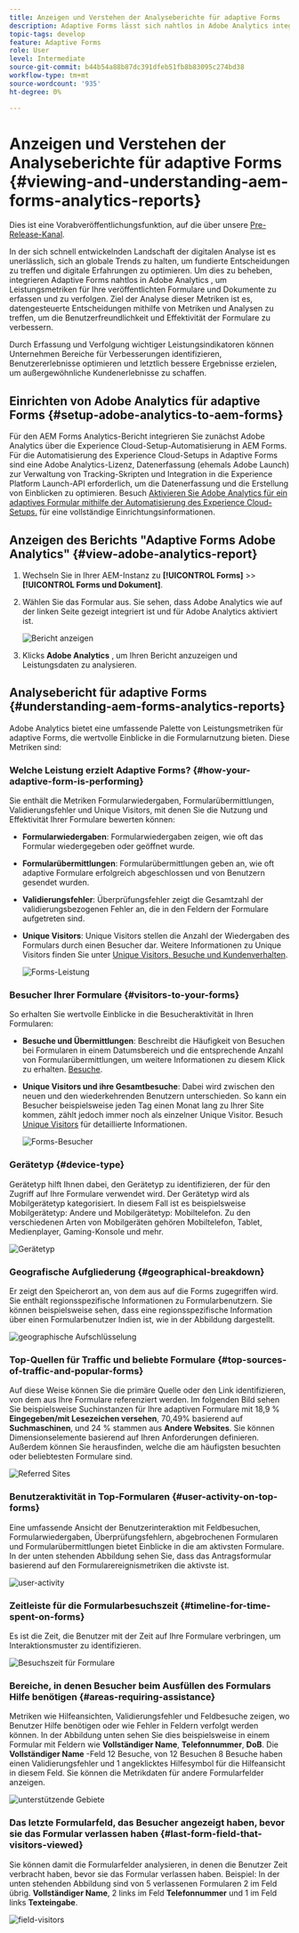 ```yaml
---
title: Anzeigen und Verstehen der Analyseberichte für adaptive Forms
description: Adaptive Forms lässt sich nahtlos in Adobe Analytics integrieren, um Leistungsmetriken für Ihre veröffentlichten Formulare und Dokumente zu erfassen und zu verfolgen.
topic-tags: develop
feature: Adaptive Forms
role: User
level: Intermediate
source-git-commit: b44b54a88b87dc391dfeb51fb8b83095c274bd38
workflow-type: tm+mt
source-wordcount: '935'
ht-degree: 0%

---
```



# Anzeigen und Verstehen der Analyseberichte für adaptive Forms {#viewing-and-understanding-aem-forms-analytics-reports}

<span class="preview"> Dies ist eine Vorabveröffentlichungsfunktion, auf die über unsere [Pre-Release-Kanal](https://experienceleague.adobe.com/docs/experience-manager-cloud-service/content/release-notes/prerelease.html#new-features). </span>

In der sich schnell entwickelnden Landschaft der digitalen Analyse ist es unerlässlich, sich an globale Trends zu halten, um fundierte Entscheidungen zu treffen und digitale Erfahrungen zu optimieren. Um dies zu beheben, integrieren Adaptive Forms nahtlos in Adobe Analytics , um Leistungsmetriken für Ihre veröffentlichten Formulare und Dokumente zu erfassen und zu verfolgen. Ziel der Analyse dieser Metriken ist es, datengesteuerte Entscheidungen mithilfe von Metriken und Analysen zu treffen, um die Benutzerfreundlichkeit und Effektivität der Formulare zu verbessern.

Durch Erfassung und Verfolgung wichtiger Leistungsindikatoren können Unternehmen Bereiche für Verbesserungen identifizieren, Benutzererlebnisse optimieren und letztlich bessere Ergebnisse erzielen, um außergewöhnliche Kundenerlebnisse zu schaffen.

## Einrichten von Adobe Analytics für adaptive Forms {#setup-adobe-analytics-to-aem-forms}

Für den AEM Forms Analytics-Bericht integrieren Sie zunächst Adobe Analytics über die Experience Cloud-Setup-Automatisierung in AEM Forms. Für die Automatisierung des Experience Cloud-Setups in Adaptive Forms sind eine Adobe Analytics-Lizenz, Datenerfassung (ehemals Adobe Launch) zur Verwaltung von Tracking-Skripten und Integration in die Experience Platform Launch-API erforderlich, um die Datenerfassung und die Erstellung von Einblicken zu optimieren. Besuch [Aktivieren Sie Adobe Analytics für ein adaptives Formular mithilfe der Automatisierung des Experience Cloud-Setups.](/help/forms/forms-experience-cloud-setup-automation.md) für eine vollständige Einrichtungsinformationen.

## Anzeigen des Berichts &quot;Adaptive Forms Adobe Analytics&quot; {#view-adobe-analytics-report}

1. Wechseln Sie in Ihrer AEM-Instanz zu **[!UICONTROL Forms]** >> **[!UICONTROL Forms und Dokument]**.
1. Wählen Sie das Formular aus. Sie sehen, dass Adobe Analytics wie auf der linken Seite gezeigt integriert ist und für Adobe Analytics aktiviert ist.

   ![Bericht anzeigen](assets/activ-aa.png)

1. Klicks **Adobe Analytics** , um Ihren Bericht anzuzeigen und Leistungsdaten zu analysieren.

## Analysebericht für adaptive Forms {#understanding-aem-forms-analytics-reports}

Adobe Analytics bietet eine umfassende Palette von Leistungsmetriken für adaptive Forms, die wertvolle Einblicke in die Formularnutzung bieten. Diese Metriken sind:

### **Welche Leistung erzielt Adaptive Forms?** {#how-your-adaptive-form-is-performing}

Sie enthält die Metriken Formularwiedergaben, Formularübermittlungen, Validierungsfehler und Unique Visitors, mit denen Sie die Nutzung und Effektivität Ihrer Formulare bewerten können:

* **Formularwiedergaben**: Formularwiedergaben zeigen, wie oft das Formular wiedergegeben oder geöffnet wurde.

* **Formularübermittlungen**: Formularübermittlungen geben an, wie oft adaptive Formulare erfolgreich abgeschlossen und von Benutzern gesendet wurden.

* **Validierungsfehler**: Überprüfungsfehler zeigt die Gesamtzahl der validierungsbezogenen Fehler an, die in den Feldern der Formulare aufgetreten sind.

* **Unique Visitors**: Unique Visitors stellen die Anzahl der Wiedergaben des Formulars durch einen Besucher dar. Weitere Informationen zu Unique Visitors finden Sie unter [Unique Visitors, Besuche und Kundenverhalten](https://experienceleague.adobe.com/docs/analytics/components/metrics/visits.html).

  ![Forms-Leistung](assets/forms-performance.png)

### **Besucher Ihrer Formulare** {#visitors-to-your-forms}

So erhalten Sie wertvolle Einblicke in die Besucheraktivität in Ihren Formularen:

* **Besuche und Übermittlungen**: Beschreibt die Häufigkeit von Besuchen bei Formularen in einem Datumsbereich und die entsprechende Anzahl von Formularübermittlungen, um weitere Informationen zu diesem Klick zu erhalten. [Besuche](https://experienceleague.adobe.com/docs/analytics/components/metrics/visits.html).
* **Unique Visitors und ihre Gesamtbesuche**: Dabei wird zwischen den neuen und den wiederkehrenden Benutzern unterschieden. So kann ein Besucher beispielsweise jeden Tag einen Monat lang zu Ihrer Site kommen, zählt jedoch immer noch als einzelner Unique Visitor. Besuch [Unique Visitors](https://experienceleague.adobe.com/docs/analytics/components/metrics/unique-visitors.html) für detaillierte Informationen.

  ![Forms-Besucher](assets/forms-visitors.png)

### **Gerätetyp** {#device-type}

Gerätetyp hilft Ihnen dabei, den Gerätetyp zu identifizieren, der für den Zugriff auf Ihre Formulare verwendet wird. Der Gerätetyp wird als Mobilgerätetyp kategorisiert. In diesem Fall ist es beispielsweise Mobilgerätetyp: Andere und Mobilgerätetyp: Mobiltelefon. Zu den verschiedenen Arten von Mobilgeräten gehören Mobiltelefon, Tablet, Medienplayer, Gaming-Konsole und mehr.

![Gerätetyp](assets/device-type.png)

### **Geografische Aufgliederung** {#geographical-breakdown}

Er zeigt den Speicherort an, von dem aus auf die Forms zugegriffen wird. Sie enthält regionsspezifische Informationen zu Formularbenutzern. Sie können beispielsweise sehen, dass eine regionsspezifische Information über einen Formularbenutzer Indien ist, wie in der Abbildung dargestellt.

![geographische Aufschlüsselung](assets/geographical-breakdown.png)

### **Top-Quellen für Traffic und beliebte Formulare** {#top-sources-of-traffic-and-popular-forms}

Auf diese Weise können Sie die primäre Quelle oder den Link identifizieren, von dem aus Ihre Formulare referenziert werden. Im folgenden Bild sehen Sie beispielsweise Suchinstanzen für Ihre adaptiven Formulare mit 18,9 % **Eingegeben/mit Lesezeichen versehen**, 70,49% basierend auf **Suchmaschinen**, und 24 % stammen aus **Andere Websites**. Sie können Dimensionselemente basierend auf Ihren Anforderungen definieren. Außerdem können Sie herausfinden, welche die am häufigsten besuchten oder beliebtesten Formulare sind.

![Referred Sites](assets/referred-sites.png)

### **Benutzeraktivität in Top-Formularen** {#user-activity-on-top-forms}

Eine umfassende Ansicht der Benutzerinteraktion mit Feldbesuchen, Formularwiedergaben, Überprüfungsfehlern, abgebrochenen Formularen und Formularübermittlungen bietet Einblicke in die am aktivsten Formulare. In der unten stehenden Abbildung sehen Sie, dass das Antragsformular basierend auf den Formularereignismetriken die aktivste ist.

![user-activity](assets/user-activity.png)

### **Zeitleiste für die Formularbesuchszeit** {#timeline-for-time-spent-on-forms}

Es ist die Zeit, die Benutzer mit der Zeit auf Ihre Formulare verbringen, um Interaktionsmuster zu identifizieren.

![Besuchszeit für Formulare](assets/time-spent-on-forms.png)

### **Bereiche, in denen Besucher beim Ausfüllen des Formulars Hilfe benötigen** {#areas-requiring-assistance}

Metriken wie Hilfeansichten, Validierungsfehler und Feldbesuche zeigen, wo Benutzer Hilfe benötigen oder wie Fehler in Feldern verfolgt werden können. In der Abbildung unten sehen Sie dies beispielsweise in einem Formular mit Feldern wie **Vollständiger Name**, **Telefonnummer**, **DoB**. Die **Vollständiger Name** -Feld 12 Besuche, von 12 Besuchen 8 Besuche haben einen Validierungsfehler und 1 angeklicktes Hilfesymbol für die Hilfeansicht in diesem Feld. Sie können die Metrikdaten für andere Formularfelder anzeigen.

![unterstützende Gebiete](assets/assisting-areas.png)

### **Das letzte Formularfeld, das Besucher angezeigt haben, bevor sie das Formular verlassen haben** {#last-form-field-that-visitors-viewed}

Sie können damit die Formularfelder analysieren, in denen die Benutzer Zeit verbracht haben, bevor sie das Formular verlassen haben. Beispiel: In der unten stehenden Abbildung sind von 5 verlassenen Formularen 2 im Feld übrig. **Vollständiger Name**, 2 links im Feld **Telefonnummer** und 1 im Feld links **Texteingabe**.

![field-visitors](assets/field-visitors.png)